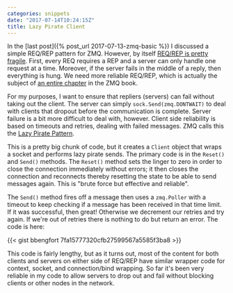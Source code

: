 ```yaml
---
categories: snippets
date: "2017-07-14T10:24:15Z"
title: Lazy Pirate Client
---
```


In the [last post]({% post_url 2017-07-13-zmq-basic %}) I discussed a simple REQ/REP pattern for ZMQ. However, by itself [REQ/REP is pretty fragile](http://dbeck.github.io/5-lessons-learnt-from-choosing-zeromq-and-protobuf/). First, every REQ requires a REP and a server can only handle one request at a time. Moreover, if the server fails in the middle of a reply, then everything is hung. We need more reliable REQ/REP, which is actually the subject of [an entire chapter](http://zguide.zeromq.org/page:all#toc86) in the ZMQ book.

For my purposes, I want to ensure that repliers (servers) can fail without taking out the client. The server can simply `sock.Send(zmq.DONTWAIT)` to deal with clients that dropout before the communication is complete. Server failure is a bit more difficult to deal with, however. Client side reliability is based on timeouts and retries, dealing with failed messages. ZMQ calls this the [Lazy Pirate Pattern](http://zguide.zeromq.org/page:all#Client-Side-Reliability-Lazy-Pirate-Pattern).

This is a pretty big chunk of code, but it creates a `Client` object that wraps a socket and performs lazy pirate sends. The primary code is in the `Reset()` and `Send()` methods. The `Reset()` method sets the linger to zero in order to close the connection immediately without errors; it then closes the connection and reconnects thereby resetting the state to be able to send messages again. This is "brute force but effective and reliable".

The `Send()` method fires off a message then uses a `zmq.Poller` with a timeout to keep checking if a message has been received in that time limit. If it was successful, then great! Otherwise we decrement our retries and try again. If we're out of retries there is nothing to do but return an error. The code is here:

{{< gist bbengfort 7fa15777320cfb27599567a5585f3ba8 >}}

This code is fairly lengthy, but as it turns out, most of the content for both clients and servers on either side of REQ/REP have similar wrapper code for context, socket, and connection/bind wrapping. So far it's been very reliable in my code to allow servers to drop out and fail without blocking clients or other nodes in the network.
